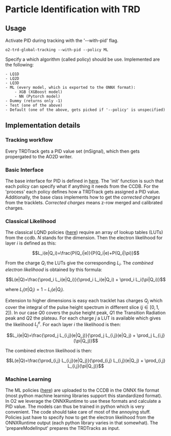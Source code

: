 # Particle Identification with TRD
## Usage
Activate PID during tracking with the '--with-pid' flag.

    o2-trd-global-tracking --with-pid --policy ML

Specify a which algorithm (called policy) should be use.
Implemented are the following:

    - LQ1D
    - LQ2D
    - LQ3D
    - ML (every model, which is exported to the ONNX format):
        - XGB (XGBoost model)
        - NN (Pytorch model)
    - Dummy (returns only -1)
    - Test (one of the above)
    - Default (one of the above, gets picked if '--policy' is unspecified)

## Implementation details
### Tracking workflow
Every TRDTrack gets a PID value set (mSignal), which then gets propergated to the AO2D writer.

### Basic Interface
The base interface for PID is defined in [here](include/TRDPID/PIDBase.h).
The 'init' function is such that each policy can specify what if anything it needs from the CCDB.
For the 'process' each policy defines how a TRDTrack gets assigned a PID value.
Additionally, the base class implements how to get the _corrected charges_ from the tracklets.
_Corrected charges_ means z-row merged and calibrated charges.

### Classical Likelihood
The classical LQND policies ([here](include/TRDPID/LQND.h)) require an array of lookup tables (LUTs) from the ccdb.
$N$ stands for the dimension.
Then the electron likelihood for layer $i$ is defined as this:

$$L_i(e|Q_i)=\frac{P(Q_i|e)}{P(Q_i|e)+P(Q_i|\pi)}$$

From the charge $Q_i$ the LUTs give the corresponding $L_i$.
The _combined electron likelihood_ is obtained by this formula:

$$L(e|Q)=\frac{\prod_i L_i(e|Q_i)}{\prod_i L_i(e|Q_i) + \prod_i L_i(\pi|Q_i)}$$

where $L_i(\pi|Q_i)=1-L_i(e|Q_i)$.


Extension to higher dimensions is easy each tracklet has charges $Q_j$ which cover the integral of the pulse height spectrum in different slice ($j\in [0,1,2]$).
In our case $Q0$ covers the pulse height peak, $Q1$ the Transition Radiation peak and $Q2$ the plateau.
For each charge $j$ a LUT is available which gives the likelihood $L^e_j$.
For each layer $i$ the likelihood is then:

$$L_i(e|Q)=\frac{\prod_j L_{i,j}(e|Q_j)}{\prod_j L_{i,j}(e|Q_j) + \prod_j L_{i,j}(\pi|Q_j)}$$

The combined electron likelihood is then:

$$L(e|Q)=\frac{\prod_{i,j} L_{i,j}(e|Q_j)}{\prod_{i,j} L_{i,j}(e|Q_j) + \prod_{i,j} L_{i,j}(\pi|Q_j)}$$


### Machine Learning
The ML policies ([here](include/TRDPID/ML.h)) are uploaded to the CCDB in the ONNX file format (most python machine learning libraries support this standardized format).
In O2 we leverage the ONNXRuntime to use these formats and calculate a PID value.
The models can thus be trained in python which is very convenient.
The code should take care of most of the annoying stuff.
Policies just have to specify how to get the electron likelihood from the ONNXRuntime output (each python library varies in that somewhat).
The 'prepareModelInput' prepares the TRDTracks as input.
